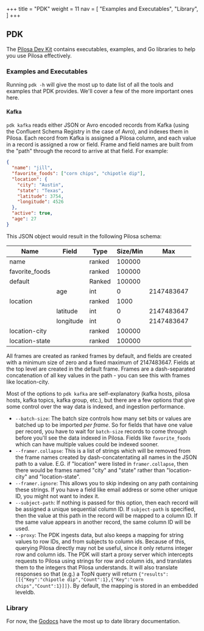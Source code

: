 +++
title = "PDK"
weight = 11
nav = [
    "Examples and Executables",
    "Library",
]
+++

## PDK

The [Pilosa Dev Kit](https://github.com/pilosa/pdk) contains executables, examples, and Go libraries to help you use Pilosa effectively.

### Examples and Executables
Running `pdk -h` will give the most up to date list of all the tools and examples that PDK provides. We'll cover a few of the more important ones here.

#### Kafka
`pdk kafka` reads either JSON or Avro encoded records from Kafka (using the
Confluent Schema Registry in the case of Avro), and indexes them in Pilosa. Each
record from Kafka is assigned a Pilosa column, and each value in a record is
assigned a row or field. Frame and field names are built from the "path" through
the record to arrive at that field. For example:

```json
{
  "name": "jill",
  "favorite_foods": ["corn chips", "chipotle dip"],
  "location": {
    "city": "Austin",
    "state": "Texas",
    "latitude": 3754,
    "longitude": 4526
  },
  "active": true,
  "age": 27
}
```

This JSON object would result in the following Pilosa schema:

| Name           | Field     | Type   | Size/Min |        Max |
|----------------|-----------|--------|----------|------------|
| name           |           | ranked |   100000 |            |
| favorite_foods |           | ranked |   100000 |            |
| default        |           | Ranked |   100000 |            |
|                | age       | int    |        0 | 2147483647 |
| location       |           | ranked |     1000 |            |
|                | latitude  | int    |        0 | 2147483647 |
|                | longitude | int    |        0 | 2147483647 |
| location-city  |           | ranked |   100000 |            |
| location-state |           | ranked |   100000 |            |

All frames are created as ranked frames by default, and fields are created with
a minimum size of zero and a fixed maximum of 2147483647. Fields at the top level
are created in the default frame. Frames are a dash-separated concatenation of
all key values in the path - you can see this with frames like location-city.


Most of the options to `pdk kafka` are self-explanatory (kafka hosts, pilosa hosts,
kafka topics, kafka group, etc.), but there are a few options that give some
control over the way data is indexed, and ingestion performance.

* `--batch-size`: The batch size controls how many set bits or values are batched up to be imported *per frame*. So for fields that have one value per record, you have to wait for `batch-size` records to come through before you'll see the data indexed in Pilosa. Fields like `favorite_foods` which can have multiple values could be indexed sooner.
* `--framer.collapse`: This is a list of strings which will be removed from the frame names created by dash-concatentating all names in the JSON path to a value. E.G. if "location" were listed in `framer.collapse`, then there would be frames named "city" and "state" rather than "location-city" and "location-state".
* `--framer.ignore`: This allows you to skip indexing on any path containing these strings. If you have a field like email address or some other unique ID, you might not want to index it.
* `--subject-path`: If nothing is passed for this option, then each record will be assigned a unique sequential column ID. If `subject-path` is specified, then the value at this path in the record will be mapped to a column ID. If the same value appears in another record, the same column ID will be used.
* `--proxy`: The PDK ingests data, but also keeps a mapping for string values to row IDs, and from subjects to column ids. Because of this, querying Pilosa directly may not be useful, since it only returns integer row and column ids. The PDK will start a proxy server which intercepts requests to Pilosa using strings for row and column ids, and translates them to the integers that Pilosa understands. It will also translate responses so that (e.g.) a TopN query will return `{"results":[[{"Key":"chipotle dip","Count":1},{"Key":"corn chips","Count":1}]]}`. By default, the mapping is stored in an embedded leveldb.


### Library

For now, the [Godocs](https://godoc.org/github.com/pilosa/pdk) have the most up to date library documentation.

